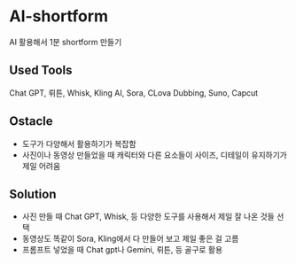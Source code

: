 # AI-shortform

AI 활용해서 1분 shortform 만들기

## Used Tools
Chat GPT, 뤼튼, Whisk, Kling AI, Sora, CLova Dubbing, Suno, Capcut

## Ostacle
- 도구가 다양해서 활용하기가 복잡함
- 사진이나 동영상 만들었을 때 캐릭터와 다른 요소들이 사이즈, 디테일이 유지하기가 제일 어려움

## Solution 
- 사진 만들 때 Chat GPT, Whisk, 등 다양한 도구를 사용해서 제일 잘 나온 것들 선택
- 동영상도 똑같이 Sora, Kling에서 다 만들어 보고 제일 좋은 걸 고름
- 프롬프트 넣었을 때 Chat gpt나 Gemini, 뤼튼, 등 골구로 활용
